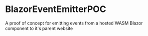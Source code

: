 # BlazorEventEmitterPOC
A proof of concept for emitting events from a hosted WASM Blazor component to it's parent website
